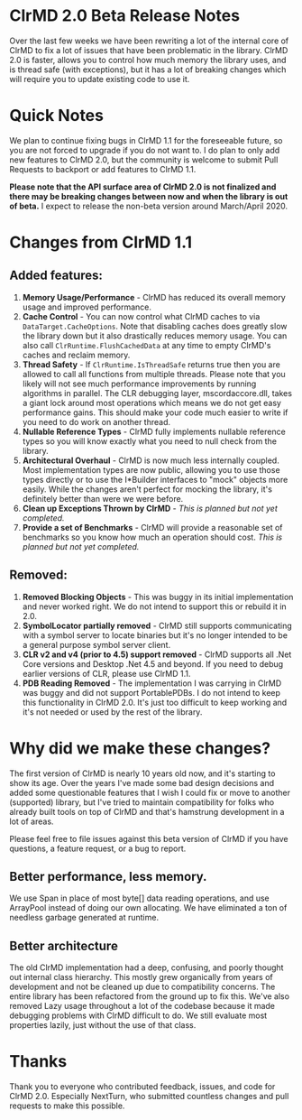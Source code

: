 # ClrMD 2.0 Beta Release Notes

Over the last few weeks we have been rewriting a lot of the internal core of ClrMD to fix a lot of issues that have been problematic in the library.  ClrMD 2.0 is faster, allows you to control how much memory the library uses, and is thread safe (with exceptions), but it has a lot of breaking changes which will require you to update existing code to use it.

# Quick Notes

We plan to continue fixing bugs in ClrMD 1.1 for the foreseeable future, so you are not forced to upgrade if you do not want to.  I do plan to only add new features to ClrMD 2.0, but the community is welcome to submit Pull Requests to backport or add features to ClrMD 1.1.

**Please note that the API surface area of ClrMD 2.0 is not finalized and there may be breaking changes between now and when the library is out of beta.**  I expect to release the non-beta version around March/April 2020.

# Changes from ClrMD 1.1

## Added features:

1.  **Memory Usage/Performance** - ClrMD has reduced its overall memory usage and improved performance.
2.  **Cache Control** - You can now control what ClrMD caches to via `DataTarget.CacheOptions`.  Note that disabling caches does greatly slow the library down but it also drastically reduces memory usage.  You can also call `ClrRuntime.FlushCachedData` at any time to empty ClrMD's caches and reclaim memory.
3.  **Thread Safety** - If `ClrRuntime.IsThreadSafe` returns true then you are allowed to call all functions from multiple threads.  Please note that you likely will not see much performance improvements by running algorithms in parallel.  The CLR debugging layer, mscordaccore.dll, takes a giant lock around most operations which means we do not get easy performance gains.  This should make your code much easier to write if you need to do work on another thread.
4.  **Nullable Reference Types** - ClrMD fully implements nullable reference types so you will know exactly what you need to null check from the library.
5.  **Architectural Overhaul** - ClrMD is now much less internally coupled.  Most implementation types are now public, allowing you to use those types directly or to use the I\*Builder interfaces to "mock" objects more easily.  While the changes aren't perfect for mocking the library, it's definitely better than were we were before.
6.  **Clean up Exceptions Thrown by ClrMD** - *This is planned but not yet completed.*
7.  **Provide a set of Benchmarks** -  ClrMD will provide a reasonable set of benchmarks so you know how much an operation should cost. *This is planned but not yet completed.*


## Removed:

1. **Removed Blocking Objects** - This was buggy in its initial implementation and never worked right.  We do not intend to support this or rebuild it in 2.0.
2. **SymbolLocator partially removed** - ClrMD still supports communicating with a symbol server to locate binaries but it's no longer intended to be a general purpose symbol server client.
3. **CLR v2 and v4 (prior to 4.5) support removed** - ClrMD supports all .Net Core versions and Desktop .Net 4.5 and beyond.  If you need to debug earlier versions of CLR, please use ClrMD 1.1.
4. **PDB Reading Removed** - The implementation I was carrying in ClrMD was buggy and did not support PortablePDBs.  I do not intend to keep this functionality in ClrMD 2.0.  It's just too difficult to keep working and it's not needed or used by the rest of the library.


# Why did we make these changes?

The first version of ClrMD is nearly 10 years old now, and it's starting to show its age.  Over the years I've made some bad design decisions and added some questionable features that I wish I could fix or move to another (supported) library, but I've tried to maintain compatibility for folks who already built tools on top of ClrMD and that's hamstrung development in a lot of areas.

Please feel free to file issues against this beta version of ClrMD if you have questions, a feature request, or a bug to report.

## Better performance, less memory.

We use Span<T> in place of most byte[] data reading operations, and use ArrayPool instead of doing our own allocating.  We have eliminated a ton of needless garbage generated at runtime.

## Better architecture

The old ClrMD implementation had a deep, confusing, and poorly thought out internal class hierarchy.  This mostly grew organically from years of development and not be cleaned up due to compatibility concerns.  The entire library has been refactored from the ground up to fix this.  We've also removed Lazy<T> usage throughout a lot of the codebase because it made debugging problems with ClrMD difficult to do.  We still evaluate most properties lazily, just without the use of that class.

# Thanks

Thank you to everyone who contributed feedback, issues, and code for ClrMD 2.0.  Especially NextTurn, who submitted countless changes and pull requests to make this possible.
